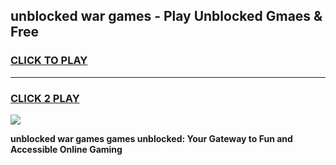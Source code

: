 
## unblocked war games - Play Unblocked Gmaes & Free
<h3>
<a href="https://premium.freeplayer.one?title=unblocked_war_games&ref=19F">CLICK TO PLAY</a></h3>
<hr>

<h3>
<a href="https://premium.freeplayer.one?title=unblocked_war_games&ref=19F">CLICK 2 PLAY</a>
  
</h3>

<a href="https://premium.freeplayer.one?title=unblocked_war_games&ref=19F/"><img src="https://clearcache.store/games.png"></a>


**unblocked war games games unblocked: Your Gateway to Fun and Accessible Online Gaming**
